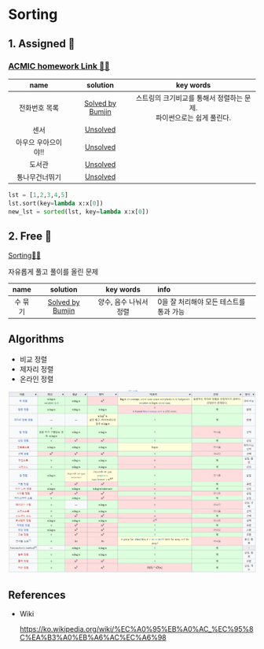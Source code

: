 # Sorting

## 1. Assigned 📌
### [ACMIC homework Link 👨‍💻](https://www.acmicpc.net/group/practice/9719/5)
|name|solution|key words|
|:-:|:-:|:-:|
전화번호 목록|[Solved by Bumjin](problems/전화번호목록)|스트링의 크기비교를 통해서 정렬하는 문제. </br> 파이썬으로는 쉽게 풀린다. 
센서|[Unsolved](problems/센서)|
아우으 우아으이야!!|[Unsolved](problems/아우으우아으이야)|
도서관| [Unsolved](problems/도서관)|
통나무건너뛰기|[Unsolved](problems/통나무건너뛰기)|

```python
lst = [1,2,3,4,5]
lst.sort(key=lambda x:x[0])
new_lst = sorted(lst, key=lambda x:x[0])
```


## 2. Free 🤗
[Sorting👩‍💻](https://www.acmicpc.net/problemset?sort=ac_desc&algo=97)

자유롭게 풀고 풀이를 올린 문제

|name|solution|key words|info|
|:-:|:-:|:-:|:--|
수 묶기|[Solved by Bumjin](problems/수묶기)|양수, 음수 나눠서 정렬| 0을 잘 처리해야 모든 테스트를 통과 가능

## Algorithms


* 비교 정렬
* 제자리 정렬
* 온라인 정렬



<img src="docs/sort1.png">


## References 

* Wiki
  
  https://ko.wikipedia.org/wiki/%EC%A0%95%EB%A0%AC_%EC%95%8C%EA%B3%A0%EB%A6%AC%EC%A6%98